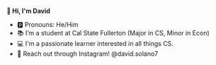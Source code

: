 **👋 Hi, I'm David**
- 🅿️ Pronouns: He/Him
- 📚 I’m a student at Cal State Fullerton (Major in CS, Minor in Econ)
- 💻 I'm a passionate learner interested in all things CS.
- 📲 Reach out through Instagram! @david.solano7


<!---
DavidJSolano/DavidJSolano is a ✨ special ✨ repository because its `README.md` (this file) appears on your GitHub profile.
You can click the Preview link to take a look at your changes.
--->
